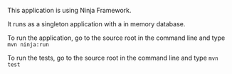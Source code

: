 This application is using Ninja Framework.

It runs as a singleton application with a in memory database.

To run the application, go to the source root in the command line and type `mvn ninja:run`

To run the tests, go to the source root in the command line and type ``mvn test``